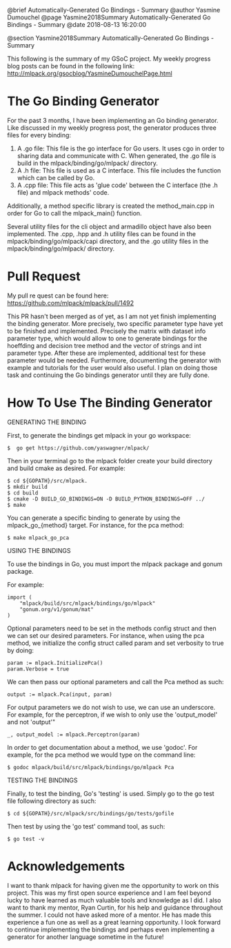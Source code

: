 @brief Automatically-Generated Go Bindings - Summary
@author Yasmine Dumouchel
@page Yasmine2018Summary Automatically-Generated Go Bindings - Summary
@date 2018-08-13 16:20:00

@section Yasmine2018Summary Automatically-Generated Go Bindings - Summary

This following is the summary of my GSoC project.
My weekly progress blog posts can be found in the following link: http://mlpack.org/gsocblog/YasmineDumouchelPage.html

# The Go Binding Generator

For the past 3 months, I have been implementing an Go binding generator. Like discussed in my weekly progress post, the generator produces three files for every binding:
1. A .go file: This file is the go interface for Go users. It uses cgo in order to sharing data and communicate with C. When generated, the .go file is build in the mlpack/binding/go/mlpack/ directory.
2. A .h file: This file is used as a C interface. This file includes the function which can be called by Go.
3. A .cpp file: This file acts as 'glue code' between the C interface (the .h file) and mlpack methods' code.

Additionally, a method specific library is created the method_main.cpp in order for Go to call the mlpack_main() function.

Several utility files for the cli object and armadillo object have also been implemented. The .cpp, .hpp and .h utility files can be found in the mlpack/binding/go/mlpack/capi directory, and the .go utility files in the mlpack/binding/go/mlpack/ directory.

# Pull Request

My pull re	quest can be found here: https://github.com/mlpack/mlpack/pull/1492

This PR hasn't been merged as of yet, as I am not yet finish implementing the binding generator. More precisely, two specific parameter type have yet to be finished and implemented. Precisely the matrix with dataset info parameter type, which would allow to one to generate bindings for the hoeffding and decision tree method  and the vector of strings and int parameter type. After these are implemented, additional test for these parameter would be needed. Furthermore, documenting the generator with example and tutorials for the user would also useful. I plan on doing those task and continuing the Go bindings generator until they are fully done. 

# How To Use The Binding Generator

GENERATING THE BINDING

First, to generate the bindings get mlpack in your go workspace:

	$  go get https://github.com/yaswagner/mlpack/

Then in your terminal go to the mlpack folder create your build directory and build cmake as desired.
For example:

	$ cd ${GOPATH}/src/mlpack.
	$ mkdir build
	$ cd build
	$ cmake -D BUILD_GO_BINDINGS=ON -D BUILD_PYTHON_BINDINGS=OFF ../
	$ make 

You can generate a specific binding to generate by using the mlpack_go_{method} target.
For instance, for the pca method:

	$ make mlpack_go_pca

USING THE BINDINGS

To use the bindings in Go, you must import the mlpack package and gonum package.

For example:

	import (
		"mlpack/build/src/mlpack/bindings/go/mlpack"
		"gonum.org/v1/gonum/mat"
	)

Optional parameters need to be set in the methods config struct and then we can set our desired parameters.
For instance, when using the pca method, we initialize the config struct called param and set verbosity to true by doing:

	param := mlpack.InitializePca()
	param.Verbose = true

We can then pass our optional parameters and call the Pca method as such:

	output := mlpack.Pca(input, param)

For output parameters we do not wish to use, we can use an underscore. 
For example, for the perceptron, if we wish to only use the 'output_model' and not 'output'"

	_, output_model := mlpack.Perceptron(param)

In order to get documentation about a method, we use 'godoc'.
For example, for the pca method we would type on the command line:

	$ godoc mlpack/build/src/mlpack/bindings/go/mlpack Pca

TESTING THE BINDINGS

Finally, to test the binding, Go's 'testing' is used. Simply go to the go test file following directory as such:

	$ cd ${GOPATH}/src/mlpack/src/bindings/go/tests/gofile

Then test by using the 'go test' command tool, as such:

	$ go test -v

# Acknowledgements

I want to thank mlpack for having given me the opportunity to work on this project. This was my first open source experience and I am feel beyond lucky to have learned as much valuable tools and knowledge as I did. I also want to thank my mentor, Ryan Curtin, for his help and guidance throughout the summer. I could not have asked more of a mentor. He has made this experience a fun one as well as a great learning opportunity. I look forward to continue implementing the bindings and perhaps even implementing a generator for another language sometime in the future!

